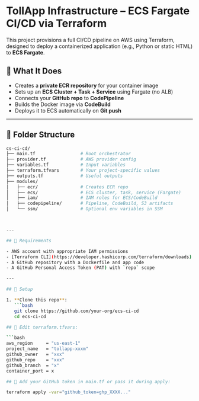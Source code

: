 # TollApp Infrastructure – ECS Fargate CI/CD via Terraform

This project provisions a full CI/CD pipeline on AWS using Terraform, designed to deploy a containerized application (e.g., Python or static HTML) to **ECS Fargate**.

## 🚀 What It Does

- Creates a **private ECR repository** for your container image
- Sets up an **ECS Cluster + Task + Service** using Fargate (no ALB)
- Connects your **GitHub repo** to **CodePipeline**
- Builds the Docker image via **CodeBuild**
- Deploys it to ECS automatically on **Git push**

---

## 🧱 Folder Structure

```bash
cs-ci-cd/
├── main.tf                 # Root orchestrator
├── provider.tf             # AWS provider config
├── variables.tf            # Input variables
├── terraform.tfvars        # Your project-specific values
├── outputs.tf              # Useful outputs
├── modules/
│   ├── ecr/                # Creates ECR repo
│   ├── ecs/                # ECS cluster, task, service (Fargate)
│   ├── iam/                # IAM roles for ECS/CodeBuild
│   ├── codepipeline/       # Pipeline, CodeBuild, S3 artifacts
│   └── ssm/                # Optional env variables in SSM



---

## 🧩 Requirements

- AWS account with appropriate IAM permissions
- [Terraform CLI](https://developer.hashicorp.com/terraform/downloads)
- A GitHub repository with a Dockerfile and app code
- A GitHub Personal Access Token (PAT) with `repo` scope

---

## 🔧 Setup

1. **Clone this repo**:
   ```bash
   git clone https://github.com/your-org/ecs-ci-cd
   cd ecs-ci-cd

## 🔧 Edit terraform.tfvars: 

```bash
aws_region     = "us-east-1"
project_name   = "tollapp-xxxm"
github_owner   = "xxx"
github_repo    = "xxx"
github_branch  = "x"
container_port = x

## 🔧 Add your GitHub token in main.tf or pass it during apply:

terraform apply -var="github_token=ghp_XXXX..."
